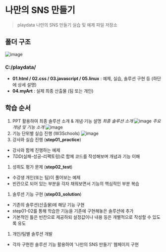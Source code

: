 # 나만의 SNS 만들기
> playdata 나만의 SNS 만들기 실습 및 예제 파일 저장소

## 폴더 구조
![image](https://user-images.githubusercontent.com/50694786/71655666-2d275080-2d7b-11ea-890c-9896db52ed77.png)

### C:/playdata/
- **01.html / 02.css / 03.javascript / 05.linux** : 예제, 실습, 솔루션 구현 등 (하단에 상세 설명)
- **04.myArt** : 실제 최종 산출물 (팀 또는 개인)

## 학습 순서
1. PPT 활용하여 최종 솔루션 소개 & 개념·기능 설명
_최종 솔루션 소개_
![image](https://user-images.githubusercontent.com/50694786/71656136-81333480-2d7d-11ea-9462-237256f503c5.png)
_주요 개념 및 기능 소개_
![image](https://user-images.githubusercontent.com/50694786/71655937-99568400-2d7c-11ea-9c99-0f68f26e144d.png)
1. 기능 단위별 실습 진행 (W3Schools)
![image](https://user-images.githubusercontent.com/50694786/71656191-b63f8700-2d7d-11ea-8692-dd1034497bac.png)
1. 강사와 실습 진행 (**step01_practice**)
  - 강사와 함께 진행하는 예제
  - *TDD*(실패-성공-리팩토링)로 함께 코드를 작성해보며 개념과 기능 이해
1. 성취도 평가 문제 (**step02_test**)
  - 수강생 개인(또는 팀)이 풀어보는 예제
  - 빈칸으로 되어 있는 부분을 각자 채워보면서 기능의 핵심적인 부분 복습
1. 솔루션 기능 구현 (**step03_solution**)
  - 기존의 솔루션(산출물)에 해당 기능 구현
  - step01-02를 통해 학습한 기능을 기존에 구현해놓은 솔루션에 추가
  - 기본적인 틀은 빈칸으로 제공하되 설정값이나 내용 등은 개별적으로 작성할 수 있도록 유도
1. 개인/팀별 솔루션 개발
  - 각자 구현한 솔루션 기능 활용하여 '나만의 SNS 만들기' 웹페이지 구현
